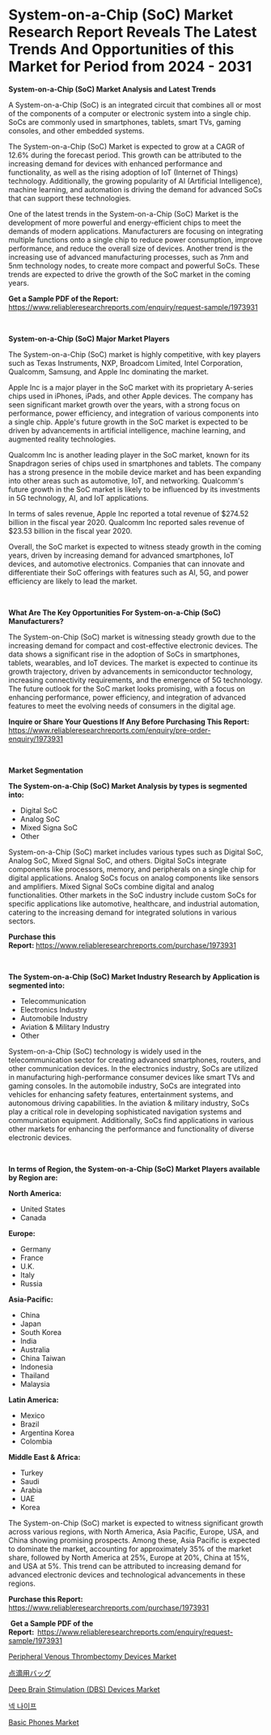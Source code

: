 <p><h1>System-on-a-Chip (SoC) Market Research Report Reveals The Latest Trends And Opportunities of this Market for Period from 2024 - 2031</h1></p><p><strong>System-on-a-Chip (SoC) Market Analysis and Latest Trends</strong></p>
<p><p>A System-on-a-Chip (SoC) is an integrated circuit that combines all or most of the components of a computer or electronic system into a single chip. SoCs are commonly used in smartphones, tablets, smart TVs, gaming consoles, and other embedded systems.</p><p>The System-on-a-Chip (SoC) Market is expected to grow at a CAGR of 12.6% during the forecast period. This growth can be attributed to the increasing demand for devices with enhanced performance and functionality, as well as the rising adoption of IoT (Internet of Things) technology. Additionally, the growing popularity of AI (Artificial Intelligence), machine learning, and automation is driving the demand for advanced SoCs that can support these technologies.</p><p>One of the latest trends in the System-on-a-Chip (SoC) Market is the development of more powerful and energy-efficient chips to meet the demands of modern applications. Manufacturers are focusing on integrating multiple functions onto a single chip to reduce power consumption, improve performance, and reduce the overall size of devices. Another trend is the increasing use of advanced manufacturing processes, such as 7nm and 5nm technology nodes, to create more compact and powerful SoCs. These trends are expected to drive the growth of the SoC market in the coming years.</p></p>
<p><strong>Get a Sample PDF of the Report:&nbsp;</strong> <a href="https://www.reliableresearchreports.com/enquiry/request-sample/1973931">https://www.reliableresearchreports.com/enquiry/request-sample/1973931</a></p>
<p>&nbsp;</p>
<p><strong>System-on-a-Chip (SoC) Major Market Players</strong></p>
<p><p>The System-on-a-Chip (SoC) market is highly competitive, with key players such as Texas Instruments, NXP, Broadcom Limited, Intel Corporation, Qualcomm, Samsung, and Apple Inc dominating the market. </p><p>Apple Inc is a major player in the SoC market with its proprietary A-series chips used in iPhones, iPads, and other Apple devices. The company has seen significant market growth over the years, with a strong focus on performance, power efficiency, and integration of various components into a single chip. Apple's future growth in the SoC market is expected to be driven by advancements in artificial intelligence, machine learning, and augmented reality technologies.</p><p>Qualcomm Inc is another leading player in the SoC market, known for its Snapdragon series of chips used in smartphones and tablets. The company has a strong presence in the mobile device market and has been expanding into other areas such as automotive, IoT, and networking. Qualcomm's future growth in the SoC market is likely to be influenced by its investments in 5G technology, AI, and IoT applications.</p><p>In terms of sales revenue, Apple Inc reported a total revenue of $274.52 billion in the fiscal year 2020. Qualcomm Inc reported sales revenue of $23.53 billion in the fiscal year 2020.</p><p>Overall, the SoC market is expected to witness steady growth in the coming years, driven by increasing demand for advanced smartphones, IoT devices, and automotive electronics. Companies that can innovate and differentiate their SoC offerings with features such as AI, 5G, and power efficiency are likely to lead the market.</p></p>
<p>&nbsp;</p>
<p><strong>What Are The Key Opportunities For System-on-a-Chip (SoC) Manufacturers?</strong></p>
<p><p>The System-on-Chip (SoC) market is witnessing steady growth due to the increasing demand for compact and cost-effective electronic devices. The data shows a significant rise in the adoption of SoCs in smartphones, tablets, wearables, and IoT devices. The market is expected to continue its growth trajectory, driven by advancements in semiconductor technology, increasing connectivity requirements, and the emergence of 5G technology. The future outlook for the SoC market looks promising, with a focus on enhancing performance, power efficiency, and integration of advanced features to meet the evolving needs of consumers in the digital age.</p></p>
<p><strong>Inquire or Share Your Questions If Any Before Purchasing This Report:</strong> <a href="https://www.reliableresearchreports.com/enquiry/pre-order-enquiry/1973931">https://www.reliableresearchreports.com/enquiry/pre-order-enquiry/1973931</a></p>
<p>&nbsp;</p>
<p><strong>Market Segmentation</strong></p>
<p><strong>The System-on-a-Chip (SoC) Market Analysis by types is segmented into:</strong></p>
<p><ul><li>Digital SoC</li><li>Analog SoC</li><li>Mixed Signa SoC</li><li>Other</li></ul></p>
<p><p>System-on-a-Chip (SoC) market includes various types such as Digital SoC, Analog SoC, Mixed Signal SoC, and others. Digital SoCs integrate components like processors, memory, and peripherals on a single chip for digital applications. Analog SoCs focus on analog components like sensors and amplifiers. Mixed Signal SoCs combine digital and analog functionalities. Other markets in the SoC industry include custom SoCs for specific applications like automotive, healthcare, and industrial automation, catering to the increasing demand for integrated solutions in various sectors.</p></p>
<p><strong>Purchase this Report:&nbsp;</strong><a href="https://www.reliableresearchreports.com/purchase/1973931">https://www.reliableresearchreports.com/purchase/1973931</a></p>
<p>&nbsp;</p>
<p><strong>The System-on-a-Chip (SoC) Market Industry Research by Application is segmented into:</strong></p>
<p><ul><li>Telecommunication</li><li>Electronics Industry</li><li>Automobile Industry</li><li>Aviation & Military Industry</li><li>Other</li></ul></p>
<p><p>System-on-a-Chip (SoC) technology is widely used in the telecommunication sector for creating advanced smartphones, routers, and other communication devices. In the electronics industry, SoCs are utilized in manufacturing high-performance consumer devices like smart TVs and gaming consoles. In the automobile industry, SoCs are integrated into vehicles for enhancing safety features, entertainment systems, and autonomous driving capabilities. In the aviation & military industry, SoCs play a critical role in developing sophisticated navigation systems and communication equipment. Additionally, SoCs find applications in various other markets for enhancing the performance and functionality of diverse electronic devices.</p></p>
<p>&nbsp;</p>
<p><strong>In terms of Region, the System-on-a-Chip (SoC) Market Players available by Region are:</strong></p>
<p>
    <p> <strong> North America: </strong>
        <ul>
            <li>United States</li>
            <li>Canada</li>
        </ul>
        </p> 
    <p> <strong> Europe: </strong>
        <ul>
            <li>Germany</li>
            <li>France</li>
            <li>U.K.</li>
            <li>Italy</li>
            <li>Russia</li>
        </ul>
        </p> 
    <p> <strong> Asia-Pacific: </strong>
        <ul>
            <li>China</li>
            <li>Japan</li>
            <li>South Korea</li>
            <li>India</li>
            <li>Australia</li>
            <li>China Taiwan</li>
            <li>Indonesia</li>
            <li>Thailand</li>
            <li>Malaysia</li>
        </ul>
        </p> 
    <p> <strong> Latin America: </strong>
        <ul>
            <li>Mexico</li>
            <li>Brazil</li>
            <li>Argentina Korea</li>
            <li>Colombia</li>
        </ul>
        </p> 
    <p> <strong> Middle East & Africa: </strong>
        <ul>
            <li>Turkey</li>
            <li>Saudi</li>
            <li>Arabia</li>
            <li>UAE</li>
            <li>Korea</li>
        </ul>
    </p>
    </p>
<p><p>The System-on-Chip (SoC) market is expected to witness significant growth across various regions, with North America, Asia Pacific, Europe, USA, and China showing promising prospects. Among these, Asia Pacific is expected to dominate the market, accounting for approximately 35% of the market share, followed by North America at 25%, Europe at 20%, China at 15%, and USA at 5%. This trend can be attributed to increasing demand for advanced electronic devices and technological advancements in these regions.</p></p>
<p><strong>Purchase this Report: </strong><a href="https://www.reliableresearchreports.com/purchase/1973931">https://www.reliableresearchreports.com/purchase/1973931</a></p>
<p>&nbsp;<strong>Get a Sample PDF of the Report:&nbsp;&nbsp;</strong><a href="https://www.reliableresearchreports.com/enquiry/request-sample/1973931">https://www.reliableresearchreports.com/enquiry/request-sample/1973931</a></p>
<p><strong></strong></p>
<p><p><a href="https://five-trouble-98a.notion.site/Peripheral-Venous-Thrombectomy-Devices-Market-Offer-Valuable-Insights-into-Market-Size-Market-Share-edb1aad42cf94820b1db8792f54e01c7">Peripheral Venous Thrombectomy Devices Market</a></p><p><a href="https://medium.com/@one-cool-chick/iv%E3%83%90%E3%83%83%E3%82%B0%E5%B8%82%E5%A0%B4%E3%81%AE%E3%82%B5%E3%82%A4%E3%82%BA%E3%81%8C-%E3%82%B0%E3%83%AD%E3%83%BC%E3%83%90%E3%83%AB%E7%94%A3%E6%A5%AD%E3%81%AB%E3%81%8A%E3%81%91%E3%82%8B%E6%9C%80%E9%81%A9%E3%81%AA%E3%83%9E%E3%83%BC%E3%82%B1%E3%83%86%E3%82%A3%E3%83%B3%E3%82%B0%E3%83%81%E3%83%A3%E3%83%8D%E3%83%AB%E3%82%92%E6%98%8E%E3%82%89%E3%81%8B%E3%81%AB%E3%81%97%E3%81%BE%E3%81%99-529cc9acf211">点滴用バッグ</a></p><p><a href="https://nifty-kite-d51.notion.site/Deep-Brain-Stimulation-DBS-Devices-Market-Size-Global-Industry-Overview-Market-Segmentation-and--4a7d5176f09a444585473b60be1b20be">Deep Brain Stimulation (DBS) Devices Market</a></p><p><a href="https://medium.com/@alagxrsdye646804/%EB%AA%A9-%EC%B9%BC-%EC%8B%9C%EC%9E%A5-%EC%A0%84%EB%A7%9D-%EC%82%B0%EC%97%85-%EA%B0%9C%EC%9A%94-%EB%B0%8F-%EC%98%88%EC%B8%A1-2024%EB%85%84%EB%B6%80%ED%84%B0-2031%EB%85%84-e4c0bf9bce96">넥 나이프</a></p><p><a href="https://view.publitas.com/reportprime-1/basic-phones-market-growth-market-trends-covid-19-impact-and-forecasts-for-period-from-2024-2031/">Basic Phones Market</a></p></p>